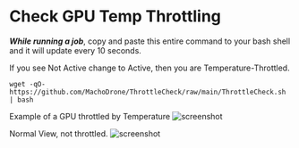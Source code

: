 # Check GPU Temp Throttling

***While running a job***, copy and paste this entire command to your bash shell and it will update every 10 seconds.

If you see Not Active change to Active, then you are Temperature-Throttled.

```wget -qO- https://github.com/MachoDrone/ThrottleCheck/raw/main/ThrottleCheck.sh | bash```

Example of a GPU throttled by Temperature
![screenshot](Active.png)


Normal View, not throttled.
![screenshot](z1-Throttle.png)
